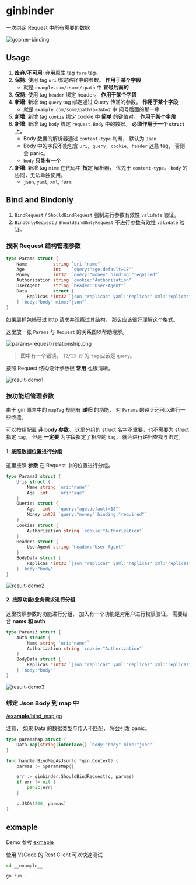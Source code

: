 # ginbinder

一次绑定 Request 中所有需要的数据

![gopher-binding](docs/imgs/gopher-binding.jpeg)


## Usage

1. **废弃/不可用**: 弃用原生 tag `form` tag。
2. **保持**: 使用 tag `uri` 绑定路径中的参数。 **作用于某个字段**
    + 就是 `example.com/:some/:path` 中 **冒号后面的**
3. **保持**: 使用 tag `header` 绑定 header。 **作用于某个字段**
4. **新增**: 新增 tag `query` tag 绑定通过 Query 传递的参数。 **作用于某个字段**
    + 就是 `example.com/some/path?a=1&b=2` 中 问号后面的那一串
5. **新增**: 新增 tag `cookie` 绑定 cookie 中 **简单** 的键值对。 **作用于某个字段**
6. **新增**: 新增 tag `body` 绑定 `request.Body` 中的数据。 **必须作用于一个 `struct` 上。**
    + Body 数据的解析器通过 `content-type` 判断， 默认为 `Json`
    + Body 中的字段不能包含 `uri, query, cookie, header` 这些 tag， 否则会 panic。
    + `body` **只能有一个**
7. **新增**: 新增 tag `mime` 在代码中 **指定** 解析器， 优先于 `content-type`。 `body` 的协同，无法单独使用。
    + `json`, `yaml`, `xml`, `form`

## Bind and Bindonly

1. `BindRequest` / `ShouldBindRequest` 强制进行参数有效性 `validate` 验证。
2. `BindOnlyRequest` / `ShouldBindOnlyRequest` 不进行参数有效性 `validate` 验证。

### 按照 Request 结构管理参数

```go
type Params struct {
	Name          string `uri:"name"`
	Age           int    `query:"age,default=18"`
	Money         int32  `query:"money" binding:"required"`
	Authorization string `cookie:"Authorization"`
	UserAgent     string `header:"User-Agent"`
	Data          struct {
		Replicas *int32 `json:"replicas" yaml:"replicas" xml:"replicas" form:"replicas"`
	} `body:"body" mime:"json"`
}
```

如果层抓包捕获过 http 请求并观察过其结构。 那么应该很好理解这个格式。

这里放一张 `Params` 与 `Request` 的关系图以帮助理解。

![params-request-relationship.png](./docs/imgs/params-request-relationship.png)

> 图中有一个错误， `12/13 行` 的 `tag` 应该是 `query`。

按照 Request 结构设计参数很 **常用** 也很清晰。

![result-demo1](./docs/imgs/result-demo1.png)

### 按功能组管理参数

由于 gin 原生中的 `mapTag` 规则有 **递归** 的功能， 对 `Params` 的设计还可以进行一些改造。

可以按组配置 **非 body 参数**。 这里分组的 struct 名字不重要，也不需要为 struct 指定 `tag`。
但是 **一定要** 为字段指定了相应的 `tag`， 就会进行递归查找与绑定。

#### 1. 按照数据位置进行分组

这里按照 **参数** 在 Request 中的位置进行分组。

```go
type Params2 struct {
	Uris struct {
		Name string `uri:"name"`
		Age  int    `uri:"age"`
	}
	Queries struct {
		Age   int   `query:"age,default=18"`
		Money int32 `query:"money" binding:"required"`
	}
	Cookies struct {
		Authorization string `cookie:"Authorization"`
	}
	Headers struct {
		UserAgent string `header:"User-Agent"`
	}
	BodyData struct {
		Replicas *int32 `json:"replicas" yaml:"replicas" xml:"replicas" form:"replicas"`
	} `body:"body"`
}
```

![result-demo2](./docs/imgs/result-demo2.png)

#### 2. 按照功能/业务需求进行分组

这里按照参数的功能进行分组， 加入有一个功能是对用户进行权限验证。 需要结合 **name 和 auth**

```go
type Params3 struct {
	Auth struct {
		Name string `uri:"name"`
		Authorization string `cookie:"Authorization"`
	}
	BodyData struct {
		Replicas *int32 `json:"replicas" yaml:"replicas" xml:"replicas" form:"replicas"`
	} `body:"body"`
}
```

![result-demo3](./docs/imgs/result-demo3.png)

### 绑定 Json Body 到 map 中

[/__example__/bind_map.go](/__example__/bind_map.go)

注意， 如果 Data 的数据类型与传入不匹配， 将会引发 panic。

```go
type paramsMap struct {
	Data map[string]interface{} `body:"body" mime:"json"`
}

func handlerBindMapAsJson(c *gin.Context) {
	parmas := &paramsMap{}

	err := ginbinder.ShouldBindRequest(c, parmas)
	if err != nil {
		panic(err)
	}

	c.JSON(200, parmas)
}
```

## exmaple

Demo 参考 [exmaple](./__example__)

使用 VsCode 的 Rest Client 可以快速测试


```bash
cd __example__

go run .
```